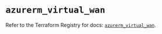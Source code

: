 # `azurerm_virtual_wan`

Refer to the Terraform Registry for docs: [`azurerm_virtual_wan`](https://registry.terraform.io/providers/hashicorp/azurerm/2.99.0/docs/resources/virtual_wan).
